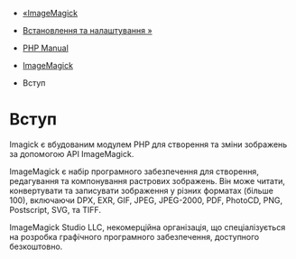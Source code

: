 - [«ImageMagick](book.imagick.md)
- [Встановлення та налаштування »](imagick.setup.md)

- [PHP Manual](index.md)
- [ImageMagick](book.imagick.md)
-   Вступ

# Вступ

Imagick є вбудованим модулем PHP для створення та зміни
зображень за допомогою API ImageMagick.

ImageMagick є набір програмного забезпечення для
створення, редагування та компонування растрових зображень. Він може
читати, конвертувати та записувати зображення у різних форматах
(більше 100), включаючи DPX, EXR, GIF, JPEG, JPEG-2000, PDF, PhotoCD, PNG,
Postscript, SVG, та TIFF.

ImageMagick Studio LLC, некомерційна організація, що спеціалізується на
розробка графічного програмного забезпечення, доступного безкоштовно.
